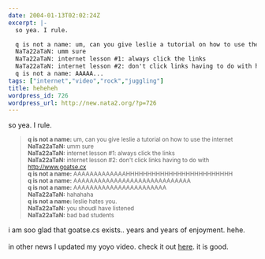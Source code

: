 ```yaml
---
date: 2004-01-13T02:02:24Z
excerpt: |-
  so yea. I rule.

  q is not a name: um, can you give leslie a tutorial on how to use the internet
  NaTa22aTaN: umm sure
  NaTa22aTaN: internet lesson #1: always click the links
  NaTa22aTaN: internet lesson #2: don't click links having to do with http://www.goatse.cx
  q is not a name: AAAAA...
tags: ["internet","video","rock","juggling"]
title: heheheh
wordpress_id: 726
wordpress_url: http://new.nata2.org/?p=726
---
```


so yea. I rule.
<blockquote><small>
<b>q is not a name:</b> um, can you give leslie a tutorial on how to use the internet<br/>
<b>NaTa22aTaN:</b> umm sure<br/>
<b>NaTa22aTaN:</b> internet lesson #1: always click the links<br/>
<b>NaTa22aTaN:</b> internet lesson #2: don't click links having to do with <a href="http://www.goatse.cx">http://www.goatse.cx</a><br/>
<b>q is not a name:</b> AAAAAAAAAAAAAHHHHHHHHHHHHHHHHHHHHHHHHH<br/>
<b>q is not a name:</b> AAAAAAAAAAAAAAAAAAAAAAAAAAAAA<br/>
<b>q is not a name:</b> AAAAAAAAAAAAAAAAAAAAAAA<br/>
<b>NaTa22aTaN:</b> hahahaha<br/>
<b>q is not a name:</b> leslie hates you.<br/>
<b>NaTa22aTaN:</b> you shoudl have listened<br/>
<b>NaTa22aTaN:</b> bad bad students<br/>
</small>
</blockquote>
i am soo glad that goatse.cs exists.. years and years of enjoyment. hehe.<br/><br/>in other news I updated my yoyo video. check it out <a href="https://web.archive.org/web/20030814003134/http://www.nata2.info//pictures/juggling/yoyo/rock2.wmv">here</a>. it is good.
